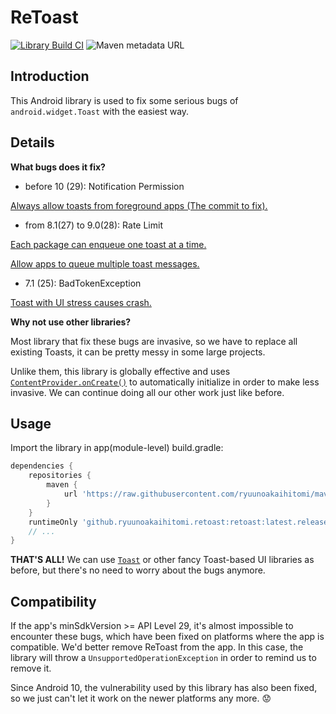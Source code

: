 # ReToast

[![Library Build CI](https://github.com/ryuunoakaihitomi/ReToast/actions/workflows/lib_build.yml/badge.svg?branch=master)](https://github.com/ryuunoakaihitomi/ReToast/actions/workflows/lib_build.yml)
![Maven metadata URL](https://img.shields.io/maven-metadata/v?metadataUrl=https%3A%2F%2Fraw.githubusercontent.com%2Fryuunoakaihitomi%2Fmaven-repository%2Fmaster%2Fgithub%2Fryuunoakaihitomi%2Fretoast%2Fretoast%2Fmaven-metadata.xml)

## Introduction

This Android library is used to fix some serious bugs of `android.widget.Toast` with the easiest way.

## Details

**What bugs does it fix?**

* before 10 (29): Notification Permission

[Always allow toasts from foreground apps (The commit to fix).](https://android.googlesource.com/platform/frameworks/base/+/58b2453ed69197d765c7254241d9966ee49a3efb)

* from 8.1(27) to 9.0(28): Rate Limit

[Each package can enqueue one toast at a time.](https://android.googlesource.com/platform/frameworks/base/+/4ee785b698211b5ccce104e226b073ffbb12df55)

[Allow apps to queue multiple toast messages.](https://android.googlesource.com/platform/frameworks/base/+/a7ed0abe18556847e3cd6e1e4c03a29a0c96fb50)

* 7.1 (25): BadTokenException

[Toast with UI stress causes crash.](https://android.googlesource.com/platform/frameworks/base/+/0df3702f533667a3825ecbce67db0853385a99ab)

**Why not use other libraries?**

Most library that fix these bugs are invasive, so we have to replace all existing Toasts, it can be pretty messy in some large projects.

Unlike them, this library is globally effective and uses [`ContentProvider.onCreate()`](https://developer.android.com/reference/android/content/ContentProvider#onCreate()) to automatically initialize in order to make less invasive.
We can continue doing all our other work just like before.

## Usage

Import the library in app(module-level) build.gradle:

```groovy
dependencies {
    repositories {
        maven {
            url 'https://raw.githubusercontent.com/ryuunoakaihitomi/maven-repository/master' // 👈
        }
    }
    runtimeOnly 'github.ryuunoakaihitomi.retoast:retoast:latest.release' // 👈
    // ...
}
```

**THAT'S ALL!** We can use [`Toast`](https://developer.android.com/reference/android/widget/Toast) or other fancy Toast-based UI libraries as before, but there's no need to worry about the bugs anymore.

## Compatibility

If the app's minSdkVersion >= API Level 29, it's almost impossible to encounter these bugs, which have been fixed on platforms where the app is compatible.
We'd better remove ReToast from the app.
In this case, the library will throw a `UnsupportedOperationException` in order to remind us to remove it.

Since Android 10, the vulnerability used by this library has also been fixed, so we just can't let it work on the newer platforms any more. 😟